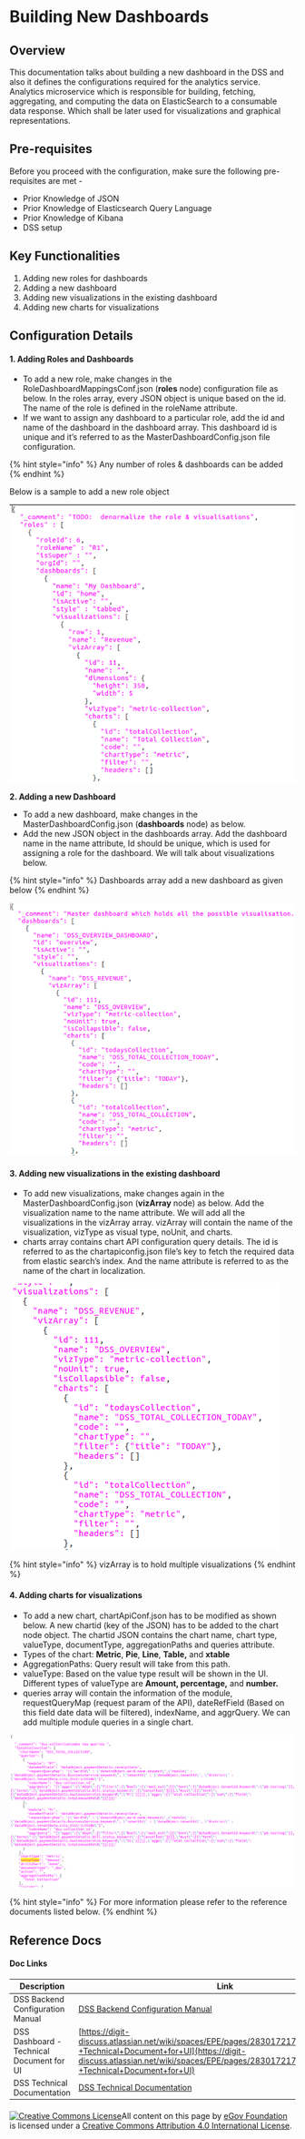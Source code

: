 # Building New Dashboards

## Overview <a href="#overview" id="overview"></a>

This documentation talks about building a new dashboard in the DSS and also it defines the configurations required for the analytics service. Analytics microservice which is responsible for building, fetching, aggregating, and computing the data on ElasticSearch to a consumable data response. Which shall be later used for visualizations and graphical representations.

## Pre-requisites <a href="#pre-requisites" id="pre-requisites"></a>

Before you proceed with the configuration, make sure the following pre-requisites are met -

* Prior Knowledge of JSON
* Prior Knowledge of Elasticsearch Query Language
* Prior Knowledge of Kibana
* DSS setup

## Key Functionalities

1. Adding new roles for dashboards
2. Adding a new dashboard
3. Adding new visualizations in the existing dashboard
4. Adding new charts for visualizations

## Configuration Details

#### **1. Adding Roles and Dashboards**

* To add a new role, make changes in the RoleDashboardMappingsConf.json (**roles** node) configuration file as below. In the roles array, every JSON object is unique based on the id. The name of the role is defined in the roleName attribute.
* If we want to assign any dashboard to a particular role, add the id and name of the dashboard in the dashboard array. This dashboard id is unique and it’s referred to as the MasterDashboardConfig.json file configuration.

{% hint style="info" %}
Any number of roles & dashboards can be added
{% endhint %}

Below is a sample to add a new role object

![](../../../../.gitbook/assets/image-20201021-142505.png)

**2. Adding a new Dashboard**

* To add a new dashboard, make changes in the MasterDashboardConfig.json (**dashboards** node) as below.
* Add the new JSON object in the dashboards array. Add the dashboard name in the name attribute, Id should be unique, which is used for assigning a role for the dashboard. We will talk about visualizations below.

{% hint style="info" %}
Dashboards array add a new dashboard as given below
{% endhint %}

![](../../../../.gitbook/assets/image-20201021-142630.png)

#### **3. Adding new visualizations in the existing dashboard**

* To add new visualizations, make changes again in the MasterDashboardConfig.json (**vizArray** node) as below. Add the visualization name to the name attribute. We will add all the visualizations in the vizArray array. vizArray will contain the name of the visualization, vizType as visual type, noUnit, and charts.
* charts array contains chart API configuration query details. The id is referred to as the chartapiconfig.json file’s key to fetch the required data from elastic search’s index. And the name attribute is referred to as the name of the chart in localization.

![](../../../../.gitbook/assets/image-20201021-164344.png)

{% hint style="info" %}
vizArray is to hold multiple visualizations
{% endhint %}

#### 4. Adding charts for visualizations

* To add a new chart, chartApiConf.json has to be modified as shown below. A new chartid (key of the JSON) has to be added to the chart node object. The chartid JSON contains the chart name, chart type, valueType, documentType, aggregationPaths and queries attribute.
* Types of the chart: **Metric**, **Pie**, **Line**, **Table,** and **xtable**
* AggregationPaths: Query result will take from this path.
* valueType: Based on the value type result will be shown in the UI. Different types of valueType are **Amount, percentage,** and **number.**
* queries array will contain the information of the module, requestQueryMap (request param of the API), dateRefField (Based on this field date data will be filtered), indexName, and aggrQuery. We can add multiple module queries in a single chart.

![](../../../../.gitbook/assets/image-20201021-171351.png)

{% hint style="info" %}
For more information please refer to the reference documents listed below.
{% endhint %}

## Reference Docs <a href="#reference-docs" id="reference-docs"></a>

#### Doc Links <a href="#doc-links" id="doc-links"></a>

| Description                               | Link                                                                                                                                                                                                                           |
| ----------------------------------------- | ------------------------------------------------------------------------------------------------------------------------------------------------------------------------------------------------------------------------------ |
| DSS Backend Configuration Manual          | [DSS Backend Configuration Manual](https://digit-discuss.atlassian.net/wiki/spaces/EPE/pages/117244081/DSS+Backend+Configuration+Manual)                                                                                       |
| DSS Dashboard - Technical Document for UI | [https://digit-discuss.atlassian.net/wiki/spaces/EPE/pages/283017217/DSS+Dashboard+-+Technical+Document+for+UI](https://digit-discuss.atlassian.net/wiki/spaces/EPE/pages/283017217/DSS+Dashboard+-+Technical+Document+for+UI) |
| DSS Technical Documentation               | [DSS Technical Documentation](https://digit-discuss.atlassian.net/wiki/spaces/EPE/pages/118521886/DSS+Technical+Documentation)                                                                                                 |

####

[![Creative Commons License](https://i.creativecommons.org/l/by/4.0/80x15.png)​](http://creativecommons.org/licenses/by/4.0/)All content on this page by [eGov Foundation](https://egov.org.in/) is licensed under a [Creative Commons Attribution 4.0 International License](http://creativecommons.org/licenses/by/4.0/).

